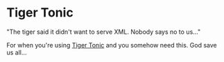 Tiger Tonic
===========

"The tiger said it didn't want to serve XML. Nobody says no to us…"

For when you're using [Tiger Tonic](http://github.com/rcrowley/go-tigertonic) and you
somehow need this. God save us all…
